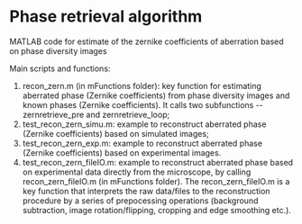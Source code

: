 # Phase retrieval algorithm
MATLAB code for estimate of the zernike coefficients of aberration based on phase diversity images

Main scripts and functions:
1) recon_zern.m (in mFunctions folder): key function for estimating aberrated phase (Zernike coefficients) from phase diversity images and known phases (Zernike coefficients). It calls two subfunctions -- zernretrieve_pre and zernretrieve_loop; 
2) test_recon_zern_simu.m: example to reconstruct aberrated phase (Zernike coefficients) based on simulated images; 
3) test_recon_zern_exp.m: example to reconstruct aberrated phase (Zernike coefficients) based on experimental images.
4) test_recon_zern_fileIO.m: example to reconstruct aberrated phase based on experimental data directly from the microscope, by calling recon_zern_fileIO.m (in mFunctions folder). The recon_zern_fileIO.m is a key function that interprets the raw data/files to the reconstruction procedure by a series of prepocessing operations (background subtraction, image rotation/flipping, cropping and edge smoothing etc.).
